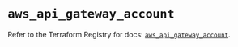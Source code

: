 # `aws_api_gateway_account`

Refer to the Terraform Registry for docs: [`aws_api_gateway_account`](https://registry.terraform.io/providers/hashicorp/aws/3.76.1/docs/resources/api_gateway_account).
